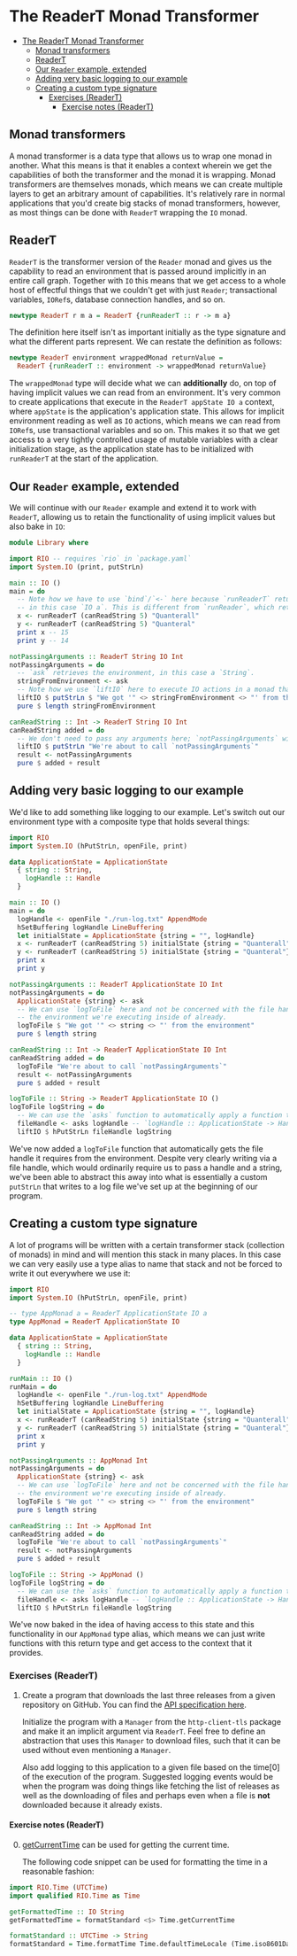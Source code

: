 # The ReaderT Monad Transformer

- [The ReaderT Monad Transformer](#the-readert-monad-transformer)
  - [Monad transformers](#monad-transformers)
  - [ReaderT](#readert)
  - [Our `Reader` example, extended](#our-reader-example-extended)
  - [Adding very basic logging to our example](#adding-very-basic-logging-to-our-example)
  - [Creating a custom type signature](#creating-a-custom-type-signature)
    - [Exercises (ReaderT)](#exercises-readert)
      - [Exercise notes (ReaderT)](#exercise-notes-readert)

## Monad transformers

A monad transformer is a data type that allows us to wrap one monad in another. What this means is
that it enables a context wherein we get the capabilities of both the transformer and the monad it
is wrapping. Monad transformers are themselves monads, which means we can create multiple layers to
get an arbitrary amount of capabilities. It's relatively rare in normal applications that you'd
create big stacks of monad transformers, however, as most things can be done with `ReaderT` wrapping
the `IO` monad.

## ReaderT

`ReaderT` is the transformer version of the `Reader` monad and gives us the capability to read an
environment that is passed around implicitly in an entire call graph. Together with `IO` this means
that we get access to a whole host of effectful things that we couldn't get with just `Reader`;
transactional variables, `IORef`s, database connection handles, and so on.

```haskell
newtype ReaderT r m a = ReaderT {runReaderT :: r -> m a}
```

The definition here itself isn't as important initially as the type signature and what the different
parts represent. We can restate the definition as follows:

```haskell
newtype ReaderT environment wrappedMonad returnValue =
  ReaderT {runReaderT :: environment -> wrappedMonad returnValue}
```

The `wrappedMonad` type will decide what we can **additionally** do, on top of having implicit
values we can read from an environment. It's very common to create applications that execute in the
`ReaderT appState IO a` context, where `appState` is the application's application state. This
allows for implicit environment reading as well as `IO` actions, which means we can read from
`IORef`s, use transactional variables and so on. This makes it so that we get access to a very
tightly controlled usage of mutable variables with a clear initialization stage, as the application
state has to be initialized with `runReaderT` at the start of the application.

## Our `Reader` example, extended

We will continue with our `Reader` example and extend it to work with `ReaderT`, allowing us to
retain the functionality of using implicit values but also bake in `IO`:

```haskell
module Library where

import RIO -- requires `rio` in `package.yaml`
import System.IO (print, putStrLn)

main :: IO ()
main = do
  -- Note how we have to use `bind`/`<-` here because `runReaderT` returns a value of type `m a`,
  -- in this case `IO a`. This is different from `runReader`, which returns just `a`.
  x <- runReaderT (canReadString 5) "Quanterall"
  y <- runReaderT (canReadString 5) "Quanteral"
  print x -- 15
  print y -- 14

notPassingArguments :: ReaderT String IO Int
notPassingArguments = do
  -- `ask` retrieves the environment, in this case a `String`.
  stringFromEnvironment <- ask
  -- Note how we use `liftIO` here to execute IO actions in a monad that contains `IO`.
  liftIO $ putStrLn $ "We got '" <> stringFromEnvironment <> "' from the environment"
  pure $ length stringFromEnvironment

canReadString :: Int -> ReaderT String IO Int
canReadString added = do
  -- We don't need to pass any arguments here; `notPassingArguments` will read the environment.
  liftIO $ putStrLn "We're about to call `notPassingArguments`"
  result <- notPassingArguments
  pure $ added + result
```

## Adding very basic logging to our example

We'd like to add something like logging to our example. Let's switch out our environment type with
a composite type that holds several things:

```haskell
import RIO
import System.IO (hPutStrLn, openFile, print)

data ApplicationState = ApplicationState
  { string :: String,
    logHandle :: Handle
  }

main :: IO ()
main = do
  logHandle <- openFile "./run-log.txt" AppendMode
  hSetBuffering logHandle LineBuffering
  let initialState = ApplicationState {string = "", logHandle}
  x <- runReaderT (canReadString 5) initialState {string = "Quanterall"}
  y <- runReaderT (canReadString 5) initialState {string = "Quanteral"}
  print x
  print y

notPassingArguments :: ReaderT ApplicationState IO Int
notPassingArguments = do
  ApplicationState {string} <- ask
  -- We can use `logToFile` here and not be concerned with the file handle because we know it's in
  -- the environment we're executing inside of already.
  logToFile $ "We got '" <> string <> "' from the environment"
  pure $ length string

canReadString :: Int -> ReaderT ApplicationState IO Int
canReadString added = do
  logToFile "We're about to call `notPassingArguments`"
  result <- notPassingArguments
  pure $ added + result

logToFile :: String -> ReaderT ApplicationState IO ()
logToFile logString = do
  -- We can use the `asks` function to automatically apply a function to the environment
  fileHandle <- asks logHandle -- `logHandle :: ApplicationState -> Handle`
  liftIO $ hPutStrLn fileHandle logString
```

We've now added a `logToFile` function that automatically gets the file handle it requires from the
environment. Despite very clearly writing via a file handle, which would ordinarily require us to
pass a handle and a string, we've been able to abstract this away into what is essentially a custom
`putStrLn` that writes to a log file we've set up at the beginning of our program.

## Creating a custom type signature

A lot of programs will be written with a certain transformer stack (collection of monads) in mind
and will mention this stack in many places. In this case we can very easily use a type alias to name
that stack and not be forced to write it out everywhere we use it:

```haskell
import RIO
import System.IO (hPutStrLn, openFile, print)

-- type AppMonad a = ReaderT ApplicationState IO a
type AppMonad = ReaderT ApplicationState IO

data ApplicationState = ApplicationState
  { string :: String,
    logHandle :: Handle
  }

runMain :: IO ()
runMain = do
  logHandle <- openFile "./run-log.txt" AppendMode
  hSetBuffering logHandle LineBuffering
  let initialState = ApplicationState {string = "", logHandle}
  x <- runReaderT (canReadString 5) initialState {string = "Quanterall"}
  y <- runReaderT (canReadString 5) initialState {string = "Quanteral"}
  print x
  print y

notPassingArguments :: AppMonad Int
notPassingArguments = do
  ApplicationState {string} <- ask
  -- We can use `logToFile` here and not be concerned with the file handle because we know it's in
  -- the environment we're executing inside of already.
  logToFile $ "We got '" <> string <> "' from the environment"
  pure $ length string

canReadString :: Int -> AppMonad Int
canReadString added = do
  logToFile "We're about to call `notPassingArguments`"
  result <- notPassingArguments
  pure $ added + result

logToFile :: String -> AppMonad ()
logToFile logString = do
  -- We can use the `asks` function to automatically apply a function to the environment
  fileHandle <- asks logHandle -- `logHandle :: ApplicationState -> Handle`
  liftIO $ hPutStrLn fileHandle logString
```

We've now baked in the idea of having access to this state and this functionality in our `AppMonad`
type alias, which means we can just write functions with this return type and get access to the
context that it provides.

### Exercises (ReaderT)

1. Create a program that downloads the last three releases from a given repository on GitHub. You
   can find the [API specification here](https://docs.github.com/en/rest/reference/repos#releases).

   Initialize the program with a `Manager` from the `http-client-tls` package and make it an
   implicit argument via `ReaderT`. Feel free to define an abstraction that uses this `Manager` to
   download files, such that it can be used without even mentioning a `Manager`.

   Also add logging to this application to a given file based on the time[0] of the execution of the
   program. Suggested logging events would be when the program was doing things like fetching the
   list of releases as well as the downloading of files and perhaps even when a file is **not**
   downloaded because it already exists.

#### Exercise notes (ReaderT)

0. [getCurrentTime](https://hackage.haskell.org/package/rio-0.1.21.0/docs/RIO-Time.html#v:getCurrentTime)
   can be used for getting the current time.

   The following code snippet can be used for formatting the time in a reasonable fashion:

```haskell
import RIO.Time (UTCTime)
import qualified RIO.Time as Time

getFormattedTime :: IO String
getFormattedTime = formatStandard <$> Time.getCurrentTime

formatStandard :: UTCTime -> String
formatStandard = Time.formatTime Time.defaultTimeLocale (Time.iso8601DateFormat (Just "%H-%M-%S"))
```

